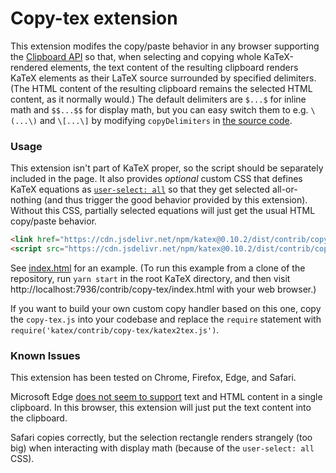 # Copy-tex extension

This extension modifes the copy/paste behavior in any browser supporting the
[Clipboard API](https://developer.mozilla.org/en-US/docs/Web/API/ClipboardEvent)
so that, when selecting and copying whole KaTeX-rendered elements, the text
content of the resulting clipboard renders KaTeX elements as their LaTeX source
surrounded by specified delimiters.  (The HTML content of the resulting
clipboard remains the selected HTML content, as it normally would.)
The default delimiters are `$...$` for inline math and `$$...$$` for display
math, but you can easy switch them to e.g. `\(...\)` and `\[...\]` by
modifying `copyDelimiters` in [the source code](copy-tex.js).

### Usage

This extension isn't part of KaTeX proper, so the script should be separately
included in the page.  It also provides *optional* custom CSS that
defines KaTeX equations as
[`user-select: all`](https://developer.mozilla.org/en-US/docs/Web/CSS/user-select)
so that they get selected all-or-nothing (and thus trigger the good behavior
provided by this extension).  Without this CSS, partially selected equations
will just get the usual HTML copy/paste behavior.

```html
<link href="https://cdn.jsdelivr.net/npm/katex@0.10.2/dist/contrib/copy-tex.css" rel="stylesheet" type="text/css">
<script src="https://cdn.jsdelivr.net/npm/katex@0.10.2/dist/contrib/copy-tex.min.js" integrity="sha384-XhWAe6BtVcvEdS3FFKT7Mcft4HJjPqMQvi5V4YhzH9Qxw497jC13TupOEvjoIPy7" crossorigin="anonymous"></script>
```

See [index.html](index.html) for an example.
(To run this example from a clone of the repository, run `yarn start`
in the root KaTeX directory, and then visit
http://localhost:7936/contrib/copy-tex/index.html
with your web browser.)

If you want to build your own custom copy handler based on this one,
copy the `copy-tex.js` into your codebase and replace the `require`
statement with `require('katex/contrib/copy-tex/katex2tex.js')`.

<!-- TODO: uncomment when releasing a new version
ECMAScript module is also available:
```html
<script type="module" src="https://cdn.jsdelivr.net/npm/katex@0.10.2/dist/contrib/copy-tex.mjs" integrity="sha384-kS7UtO844uqLwxPmaRwzg1nGbKiHsIteWh+DP2cvT2FtigL0v6w1yPXYKEDzct0C" crossorigin="anonymous"></script>
```` -->

### Known Issues

This extension has been tested on Chrome, Firefox, Edge, and Safari.

Microsoft Edge
[does not seem to support](https://developer.microsoft.com/en-us/microsoft-edge/platform/status/clipboardapi/)
text and HTML content in a single clipboard.  In this browser, this extension
will just put the text content into the clipboard.

Safari copies correctly, but the selection rectangle renders strangely
(too big) when interacting with display math
(because of the `user-select: all` CSS).
